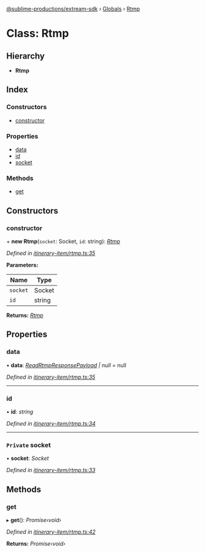 [@sublime-productions/extream-sdk](../README.md) › [Globals](../globals.md) › [Rtmp](rtmp.md)

# Class: Rtmp

## Hierarchy

* **Rtmp**

## Index

### Constructors

* [constructor](rtmp.md#constructor)

### Properties

* [data](rtmp.md#data)
* [id](rtmp.md#id)
* [socket](rtmp.md#private-socket)

### Methods

* [get](rtmp.md#get)

## Constructors

###  constructor

\+ **new Rtmp**(`socket`: Socket, `id`: string): *[Rtmp](rtmp.md)*

*Defined in [itinerary-item/rtmp.ts:35](https://github.com/Extream-SaaS/ex-sdk/blob/9472f23/src/itinerary-item/rtmp.ts#L35)*

**Parameters:**

Name | Type |
------ | ------ |
`socket` | Socket |
`id` | string |

**Returns:** *[Rtmp](rtmp.md)*

## Properties

###  data

• **data**: *[ReadRtmpResponsePayload](../interfaces/readrtmpresponsepayload.md) | null* = null

*Defined in [itinerary-item/rtmp.ts:35](https://github.com/Extream-SaaS/ex-sdk/blob/9472f23/src/itinerary-item/rtmp.ts#L35)*

___

###  id

• **id**: *string*

*Defined in [itinerary-item/rtmp.ts:34](https://github.com/Extream-SaaS/ex-sdk/blob/9472f23/src/itinerary-item/rtmp.ts#L34)*

___

### `Private` socket

• **socket**: *Socket*

*Defined in [itinerary-item/rtmp.ts:33](https://github.com/Extream-SaaS/ex-sdk/blob/9472f23/src/itinerary-item/rtmp.ts#L33)*

## Methods

###  get

▸ **get**(): *Promise‹void›*

*Defined in [itinerary-item/rtmp.ts:42](https://github.com/Extream-SaaS/ex-sdk/blob/9472f23/src/itinerary-item/rtmp.ts#L42)*

**Returns:** *Promise‹void›*
